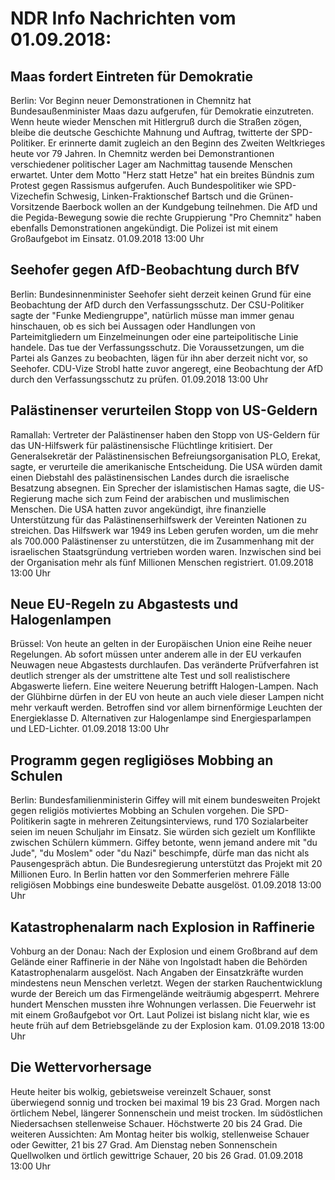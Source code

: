 # NDR Info Nachrichten vom 01.09.2018:


## Maas fordert Eintreten für Demokratie
Berlin: Vor Beginn neuer Demonstrationen in Chemnitz hat Bundesaußenminister Maas dazu aufgerufen, für Demokratie einzutreten. Wenn heute wieder Menschen mit Hitlergruß durch die Straßen zögen, bleibe die deutsche Geschichte Mahnung und Auftrag, twitterte der SPD-Politiker. Er erinnerte damit zugleich an den Beginn des Zweiten Weltkrieges heute vor 79 Jahren. In Chemnitz werden bei Demonstrantionen verschiedener politischer Lager am Nachmittag tausende Menschen erwartet. Unter dem Motto "Herz statt Hetze" hat ein breites Bündnis zum Protest gegen Rassismus aufgerufen. Auch Bundespolitiker wie SPD-Vizechefin Schwesig, Linken-Fraktionschef Bartsch und die Grünen-Vorsitzende Baerbock wollen an der Kundgebung teilnehmen. Die AfD und die Pegida-Bewegung sowie die rechte Gruppierung "Pro Chemnitz" haben ebenfalls Demonstrationen angekündigt. Die Polizei ist mit einem Großaufgebot im Einsatz. 01.09.2018 13:00 Uhr 

## Seehofer gegen AfD-Beobachtung durch BfV
Berlin:	Bundesinnenminister Seehofer sieht derzeit keinen Grund für eine Beobachtung der AfD durch den Verfassungsschutz. Der CSU-Politiker sagte der "Funke Mediengruppe", natürlich müsse man immer genau hinschauen, ob es sich bei Aussagen oder Handlungen von Parteimitgliedern um Einzelmeinungen oder eine parteipolitische Linie handele. Das tue der Verfassungsschutz. Die Voraussetzungen, um die Partei als Ganzes zu beobachten, lägen für ihn aber derzeit nicht vor, so Seehofer. CDU-Vize Strobl hatte zuvor angeregt, eine Beobachtung der AfD durch den Verfassungsschutz zu prüfen. 01.09.2018 13:00 Uhr 

## Palästinenser verurteilen Stopp von US-Geldern
Ramallah:	Vertreter der Palästinenser haben den Stopp von US-Geldern für das UN-Hilfswerk für palästinensische Flüchtlinge kritisiert. Der Generalsekretär der Palästinensischen Befreiungsorganisation PLO, Erekat, sagte, er verurteile die amerikanische Entscheidung. Die USA würden damit einen Diebstahl des palästinensischen Landes durch die israelische Besatzung absegnen. Ein Sprecher der islamistischen Hamas sagte, die US-Regierung mache sich zum Feind der arabischen und muslimischen Menschen. Die USA hatten zuvor angekündigt, ihre finanzielle Unterstützung für das Palästinenserhilfswerk der Vereinten Nationen zu streichen. Das Hilfswerk war 1949 ins Leben gerufen worden, um die mehr als 700.000 Palästinenser zu unterstützen, die im Zusammenhang mit der israelischen Staatsgründung vertrieben worden waren. Inzwischen sind bei der Organisation mehr als fünf Millionen Menschen registriert. 01.09.2018 13:00 Uhr 

## Neue EU-Regeln zu Abgastests und Halogenlampen
Brüssel: Von heute an gelten in der Europäischen Union eine Reihe neuer Regelungen. Ab sofort müssen unter anderem alle in der EU verkaufen Neuwagen neue Abgastests durchlaufen. Das veränderte Prüfverfahren ist deutlich strenger als der umstrittene alte Test und soll realistischere Abgaswerte liefern. Eine weitere Neuerung betrifft Halogen-Lampen. Nach der Glühbirne dürfen in der EU von heute an auch viele dieser Lampen nicht mehr verkauft werden. Betroffen sind vor allem birnenförmige Leuchten der Energieklasse D. Alternativen zur Halogenlampe sind Energiesparlampen und LED-Lichter. 01.09.2018 13:00 Uhr 

## Programm gegen regligiöses Mobbing an Schulen
Berlin: 	Bundesfamilienministerin Giffey will mit einem bundesweiten Projekt gegen religiös motiviertes Mobbing an Schulen vorgehen. Die SPD-Politikerin sagte in mehreren Zeitungsinterviews, rund 170 Sozialarbeiter seien im neuen Schuljahr im Einsatz. Sie würden sich gezielt um Konfllikte zwischen Schülern kümmern. Giffey betonte, wenn jemand andere mit "du Jude", "du Moslem" oder "du Nazi" beschimpfe, dürfe man das nicht als Pausengespräch abtun. Die Bundesregierung unterstützt das Projekt mit 20 Millionen Euro. In Berlin hatten vor den Sommerferien mehrere Fälle religiösen Mobbings eine bundesweite Debatte ausgelöst. 01.09.2018 13:00 Uhr 

## Katastrophenalarm nach Explosion in Raffinerie
Vohburg an der Donau: Nach der Explosion und einem Großbrand auf dem Gelände einer Raffinerie in der Nähe von Ingolstadt haben die Behörden Katastrophenalarm ausgelöst. Nach Angaben der Einsatzkräfte wurden mindestens neun Menschen verletzt. Wegen der starken Rauchentwicklung wurde der Bereich um das Firmengelände weiträumig abgesperrt. Mehrere hundert Menschen mussten ihre Wohnungen verlassen. Die Feuerwehr ist mit einem Großaufgebot vor Ort. Laut Polizei ist bislang nicht klar, wie es heute früh auf dem Betriebsgelände zu der Explosion kam. 01.09.2018 13:00 Uhr 

## Die Wettervorhersage
Heute heiter bis wolkig, gebietsweise vereinzelt Schauer, sonst überwiegend sonnig und trocken bei maximal 19 bis 23 Grad. Morgen nach örtlichem Nebel, längerer Sonnenschein und meist trocken. Im südöstlichen Niedersachsen stellenweise Schauer. Höchstwerte 20 bis 24 Grad. Die weiteren Aussichten: Am Montag heiter bis wolkig, stellenweise Schauer oder Gewitter, 21 bis 27 Grad. Am Dienstag neben Sonnenschein Quellwolken und örtlich gewittrige Schauer, 20 bis 26 Grad. 01.09.2018 13:00 Uhr 
